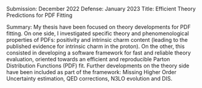 Submission: December 2022
Defense: January 2023
Title: Efficient Theory Predictions for PDF Fitting

Summary:
My thesis have been focused on theory developments for PDF fitting.
On one side, I investigated specific theory and phenomenological properties of PDFs: positivity and intrinsic charm content (leading to the published evidence for intrinsic charm in the proton).
On the other, this consisted in developing a software framework for fast and reliable theory evaluation, oriented towards an efficient and reproducible Parton Distribution Functions (PDF) fit.
Further developments on the theory side have been included as part of the framework: Missing Higher Order Uncertainty estimation, QED corrections, N3LO evolution and DIS.
